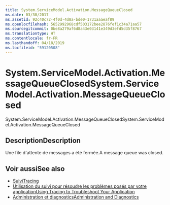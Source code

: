 ```yaml
---
title: System.ServiceModel.Activation.MessageQueueClosed
ms.date: 03/30/2017
ms.assetid: 92c40c72-4f0d-4d8a-bde0-1731aaaeaf89
ms.openlocfilehash: 5652992968cdf503172bee2876fef1c34a71aa57
ms.sourcegitcommit: 0be8a279af6d8a43e03141e349d3efd5d35f8767
ms.translationtype: HT
ms.contentlocale: fr-FR
ms.lasthandoff: 04/18/2019
ms.locfileid: "59120508"
---
```

# <a name="systemservicemodelactivationmessagequeueclosed"></a><span data-ttu-id="d277b-102">System.ServiceModel.Activation.MessageQueueClosed</span><span class="sxs-lookup"><span data-stu-id="d277b-102">System.ServiceModel.Activation.MessageQueueClosed</span></span>
<span data-ttu-id="d277b-103">System.ServiceModel.Activation.MessageQueueClosed</span><span class="sxs-lookup"><span data-stu-id="d277b-103">System.ServiceModel.Activation.MessageQueueClosed</span></span>  
  
## <a name="description"></a><span data-ttu-id="d277b-104">Description</span><span class="sxs-lookup"><span data-stu-id="d277b-104">Description</span></span>  
 <span data-ttu-id="d277b-105">Une file d'attente de messages a été fermée.</span><span class="sxs-lookup"><span data-stu-id="d277b-105">A message queue was closed.</span></span>  
  
## <a name="see-also"></a><span data-ttu-id="d277b-106">Voir aussi</span><span class="sxs-lookup"><span data-stu-id="d277b-106">See also</span></span>

- [<span data-ttu-id="d277b-107">Suivi</span><span class="sxs-lookup"><span data-stu-id="d277b-107">Tracing</span></span>](../../../../../docs/framework/wcf/diagnostics/tracing/index.md)
- [<span data-ttu-id="d277b-108">Utilisation du suivi pour résoudre les problèmes posés par votre application</span><span class="sxs-lookup"><span data-stu-id="d277b-108">Using Tracing to Troubleshoot Your Application</span></span>](../../../../../docs/framework/wcf/diagnostics/tracing/using-tracing-to-troubleshoot-your-application.md)
- [<span data-ttu-id="d277b-109">Administration et diagnostics</span><span class="sxs-lookup"><span data-stu-id="d277b-109">Administration and Diagnostics</span></span>](../../../../../docs/framework/wcf/diagnostics/index.md)
